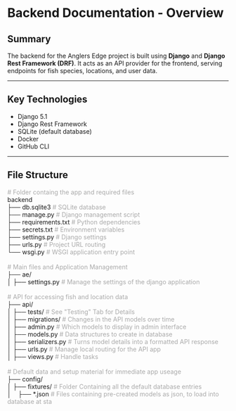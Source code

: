 <style>
.comment{
    color:#aaa;
}
</style>

# Backend Documentation - Overview

## Summary
The backend for the Anglers Edge project is built using **Django** and **Django Rest Framework (DRF)**. It acts as an API provider for the frontend, serving endpoints for fish species, locations, and user data.

---

## Key Technologies
- Django 5.1
- Django Rest Framework
- SQLite (default database)
- Docker
- GitHub CLI

---

## File Structure
<span class="comment"># Folder containg the app and required files</span>  
backend  
├── db.sqlite3 <span class="comment"># SQLite database</span>  
├── manage.py <span class="comment"># Django management script</span>  
├── requirements.txt <span class="comment"># Python dependencies</span>  
├── secrets.txt <span class="comment"># Environment variables</span>  
├── settings.py         <span class="comment"># Django settings</span>  
├── urls.py             <span class="comment"># Project URL routing</span>  
└── wsgi.py             <span class="comment"># WSGI application entry point</span>
<br><br>
<span class="comment"># Main files and Application Management</span>  
├── ae/  
│   ├── settings.py     <span class="comment"># Manage the settings of the django application</span>
<br><br>
<span class="comment"># API for accessing fish and location data</span>  
├── api/  
│   ├── tests/          <span class="comment"># See "Testing" Tab for Details</span>    
│   ├── migrations/     <span class="comment"># Changes in the API models over time</span>  
│   ├── admin.py        <span class="comment"># Which models to display in admin interface</span>  
│   ├── models.py       <span class="comment"># Data structures to create in database</span>  
│   ├── serializers.py  <span class="comment"># Turns model details into a formatted API response</span>  
│   ├── urls.py         <span class="comment"># Manage local routing for the API app</span>  
│   ├── views.py        <span class="comment"># Handle tasks</span>
<br><br>
<span class="comment"># Default data and setup material for immediate app useage</span>  
├── config/  
│   ├── fixtures/       <span class="comment"># Folder Containing all the default database entries</span>   
│   &nbsp;&nbsp;&nbsp;├── *.json      <span class="comment"># Files containing pre-created models as json, to load into database at sta</span>  
